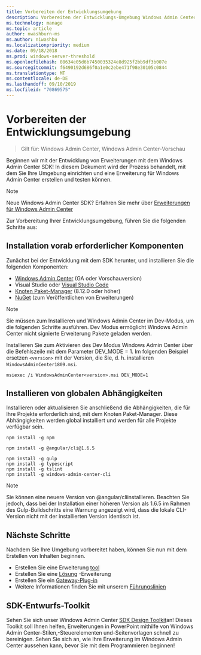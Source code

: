 ```yaml
---
title: Vorbereiten der Entwicklungsumgebung
description: Vorbereiten der Entwicklungs-Umgebung Windows Admin Center SDK (Projekt Honolulu)
ms.technology: manage
ms.topic: article
author: nwashburn-ms
ms.author: niwashbu
ms.localizationpriority: medium
ms.date: 09/18/2018
ms.prod: windows-server-threshold
ms.openlocfilehash: 08634e05d6b7450035324e8d925f2bb9df3b007e
ms.sourcegitcommit: f6490192d686f0a1e0c2ebe471f98e30105c0844
ms.translationtype: MT
ms.contentlocale: de-DE
ms.lasthandoff: 09/10/2019
ms.locfileid: "70869575"
---
```

# <a name="prepare-your-development-environment"></a>Vorbereiten der Entwicklungsumgebung

>Gilt für: Windows Admin Center, Windows Admin Center-Vorschau

Beginnen wir mit der Entwicklung von Erweiterungen mit dem Windows Admin Center SDK!  In diesem Dokument wird der Prozess behandelt, mit dem Sie Ihre Umgebung einrichten und eine Erweiterung für Windows Admin Center erstellen und testen können.

> [!NOTE]
> Neue Windows Admin Center SDK?  Erfahren Sie mehr über [Erweiterungen für Windows Admin Center](extensibility-overview.md)

Zur Vorbereitung Ihrer Entwicklungsumgebung, führen Sie die folgenden Schritte aus:

## <a name="install-prerequisites"></a>Installation vorab erforderlicher Komponenten

Zunächst bei der Entwicklung mit dem SDK herunter, und installieren Sie die folgenden Komponenten:

* [Windows Admin Center](https://aka.ms/WACDownloadPage) (GA oder Vorschauversion)
* Visual Studio oder [Visual Studio Code](http://code.visualstudio.com)
* [Knoten Paket-Manager](https://npmjs.com/get-npm) (8.12.0 oder höher)
* [NuGet](https://www.nuget.org/downloads) (zum Veröffentlichen von Erweiterungen)

> [!NOTE]
> Sie müssen zum Installieren und Windows Admin Center im Dev-Modus, um die folgenden Schritte ausführen. Dev Modus ermöglicht Windows Admin Center nicht signierte Erweiterung Pakete geladen werden.
>
>  Installieren Sie zum Aktivieren des Dev Modus Windows Admin Center über die Befehlszeile mit dem Parameter DEV_MODE = 1. Im folgenden Beispiel ersetzen ```<version>``` mit der Version, die Sie, d. h. installieren ```WindowsAdminCenter1809.msi```.
>
> ```msiexec /i WindowsAdminCenter<version>.msi DEV_MODE=1```

## <a name="install-global-dependencies"></a>Installieren von globalen Abhängigkeiten

Installieren oder aktualisieren Sie anschließend die Abhängigkeiten, die für Ihre Projekte erforderlich sind, mit dem Knoten Paket-Manager. Diese Abhängigkeiten werden global installiert und werden für alle Projekte verfügbar sein.

```
npm install -g npm

npm install -g @angular/cli@1.6.5

npm install -g gulp
npm install -g typescript
npm install -g tslint
npm install -g windows-admin-center-cli
```

>[!NOTE]
>Sie können eine neuere Version von @angular/cliinstallieren. Beachten Sie jedoch, dass bei der Installation einer höheren Version als 1.6.5 im Rahmen des Gulp-Buildschritts eine Warnung angezeigt wird, dass die lokale CLI-Version nicht mit der installierten Version identisch ist.

## <a name="next-steps"></a>Nächste Schritte

Nachdem Sie Ihre Umgebung vorbereitet haben, können Sie nun mit dem Erstellen von Inhalten beginnen.

- Erstellen Sie eine Erweiterung [tool](develop-tool.md)
- Erstellen Sie eine [Lösung](develop-solution.md) -Erweiterung
- Erstellen Sie ein [Gateway-Plug-in](develop-gateway-plugin.md)
- Weitere Informationen finden Sie mit unserem [Führungslinien](guides.md)

## <a name="sdk-design-toolkit"></a>SDK-Entwurfs-Toolkit

Sehen Sie sich unser Windows Admin Center [SDK Design Toolkit](https://github.com/Microsoft/windows-admin-center-sdk/blob/master/WindowsAdminCenterDesignToolkit.zip)an! Dieses Toolkit soll Ihnen helfen, Erweiterungen in PowerPoint mithilfe von Windows Admin Center-Stilen,-Steuerelementen und-Seitenvorlagen schnell zu bereinigen. Sehen Sie sich an, wie Ihre Erweiterung im Windows Admin Center aussehen kann, bevor Sie mit dem Programmieren beginnen!

